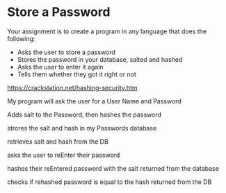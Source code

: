 # Store a Password

Your assignment is to create a program in any language that does the following:
* Asks the user to store a password
* Stores the password in your database, salted and hashed
* Asks the user to enter it again
* Tells them whether they got it right or not

https://crackstation.net/hashing-security.htm 



My program will ask the user for a User Name and Password

Adds salt to the Password, then hashes the password

strores the salt and hash in my Passwords database

retrieves salt and hash from the DB

asks the user to reEnter their password

hashes their reEntered password with the salt returned from the database

checks if rehashed password is equal to the hash returned from the DB
